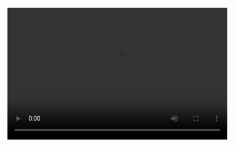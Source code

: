 <video src="视频链接" controls="controls" width="500" height="300">Your browser doesn't support the video</video>
